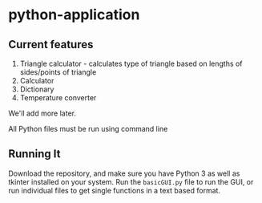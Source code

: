 # python-application

## Current features

1. Triangle calculator - calculates type of triangle based on lengths of sides/points of triangle
2. Calculator
3. Dictionary
4. Temperature converter


We'll add more later.

All Python files must be run using command line

## Running It

Download the repository, and make sure you have Python 3 as well as tkinter installed on your system. Run the ```basicGUI.py``` file to run the GUI, or run individual files to get single functions in a text based format.
